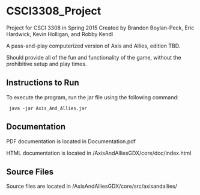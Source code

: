 # CSCI3308_Project
Project for CSCI 3308 in Spring 2015
Created by Brandon Boylan-Peck, Eric Hardwick, Kevin Holligan, and Robby Kendl

A pass-and-play computerized version of Axis and Allies, edition TBD.

Should provide all of the fun and functionality of the game, without the prohibitive setup and play times.

## Instructions to Run
To execute the program, run the jar file using the following command:

<pre><code> java -jar Axis_And_Allies.jar </code></pre>

## Documentation
PDF documentation is located in Documentation.pdf

HTML documentation is located in /AxisAndAlliesGDX/core/doc/index.html

## Source Files
Source files are located in /AxisAndAlliesGDX/core/src/axisandallies/

